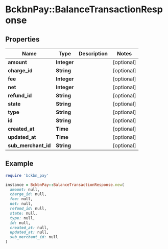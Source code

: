 # BckbnPay::BalanceTransactionResponse

## Properties

| Name | Type | Description | Notes |
| ---- | ---- | ----------- | ----- |
| **amount** | **Integer** |  | [optional] |
| **charge_id** | **String** |  | [optional] |
| **fee** | **Integer** |  | [optional] |
| **net** | **Integer** |  | [optional] |
| **refund_id** | **String** |  | [optional] |
| **state** | **String** |  | [optional] |
| **type** | **String** |  | [optional] |
| **id** | **String** |  | [optional] |
| **created_at** | **Time** |  | [optional] |
| **updated_at** | **Time** |  | [optional] |
| **sub_merchant_id** | **String** |  | [optional] |

## Example

```ruby
require 'bckbn_pay'

instance = BckbnPay::BalanceTransactionResponse.new(
  amount: null,
  charge_id: null,
  fee: null,
  net: null,
  refund_id: null,
  state: null,
  type: null,
  id: null,
  created_at: null,
  updated_at: null,
  sub_merchant_id: null
)
```


